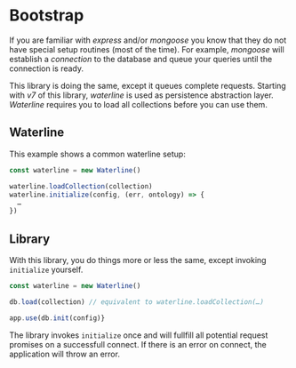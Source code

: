 # Bootstrap

If you are familiar with *express* and/or *mongoose* you know that they do not
have special setup routines (most of the time). For example, *mongoose* will
establish a *connection* to the database and queue your queries until the
connection is ready.

This library is doing the same, except it queues complete requests. Starting
with *v7* of this library, *waterline* is used as persistence abstraction layer.
*Waterline* requires you to load all collections before you can use them.

## Waterline

This example shows a common waterline setup:

```js
const waterline = new Waterline()

waterline.loadCollection(collection)
waterline.initialize(config, (err, ontology) => {
  …
})
```

## Library

With this library, you do things more or less the same, except invoking
`initialize` yourself.

```js
const waterline = new Waterline()

db.load(collection) // equivalent to waterline.loadCollection(…)

app.use(db.init(config)}
```

The library invokes `initialize` once and will fullfill all potential request
promises on a successfull connect. If there is an error on connect, the
application will throw an error.
